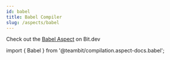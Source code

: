 ```yaml
---
id: babel
title: Babel Compiler
slug: /aspects/babel
---
```


Check out the [Babel Aspect](https://bit.dev/teambit/compilation/babel) on Bit.dev

import { Babel } from '@teambit/compilation.aspect-docs.babel';

<Babel />
